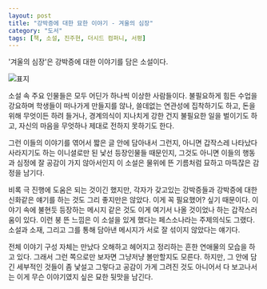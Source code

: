 ```yaml
---
layout: post
title: "강박증에 대한 묘한 이야기 - 겨울의 심장"
category: "도서"
tags: [책, 소설, 진주현, 더시드 컴퍼니, 서평]
---
```


'겨울의 심장'은
강박증에 대한 이야기를 담은 소설이다.

![표지](https://lh3.googleusercontent.com/O7JydB2yncZN4UbJJR9E4KPOJCtHxE8A7j0hv3dmi79VlWck_zhwLRDHHMuEP94idUR2AAcAhQ6Bag=s480)

소설 속 주요 인물들은 모두 어딘가 하나씩 이상한 사람들이다.
불필요하게 힘든 수업을 강요하며 학생들이 떠나가게 만들지를 않나,
쓸데없는 연관성에 집착하기도 하고,
돈을 위해 무엇이든 하려 들거나,
경계의식이 지나치게 강한 건지 불필요한 일을 벌이기도 하고,
자신의 마음을 무엇하나 제대로 전하지 못하기도 한다.

그런 이들의 이야기를 엮어서 짧은 글 안에 담아내서 그런지,
아니면 갑작스레 나타났다 사라지기도 하는 이니셜로만 된 낯선 등장인물들 때문인지,
그것도 아니면 이들의 행동과 심정에 잘 공감이 가지 않아서인지
이 소설은 물위에 뜬 기름처럼 묘하고 마뜩잖은 감정을 남기다.

비록 극 진행에 도움은 되는 것이긴 했지만,
각자가 갖고있는 강박증들과 강박증에 대한 신화같은 얘기를 하는 것도 그리 좋지만은 않았다.
이게 꼭 필요했어? 싶기 때문이다.
이야기 속에 불현듯 등장하는 메시지 같은 것도 이게 여기서 나올 것이었나 하는 갑작스러움이 있다.
이런 붕 뜬 느낌은 이 소설을 있게 했다는 페스소나라는 주제의식도 그랬다.
소설과 소재, 그리고 그를 통해 담아낸 메시지가 서로 잘 섞이지 않았다는 얘기다.

전체 이야기 구성 자체는 만났다 오해하고 헤어지고 정리하는 흔한 연애물의 모습을 하고 있다.
그래서 그런 쪽으로만 보자면 그냥저냥 볼만할지도 모른다.
하지만, 그 안에 담긴 세부적인 것들이 좀 낯설고 그렇다고 공감이 가게 그려진 것도 아니어서
다 보고나서는 이게 무슨 이야기였지 싶은 묘한 뒷맛을 남긴다.
